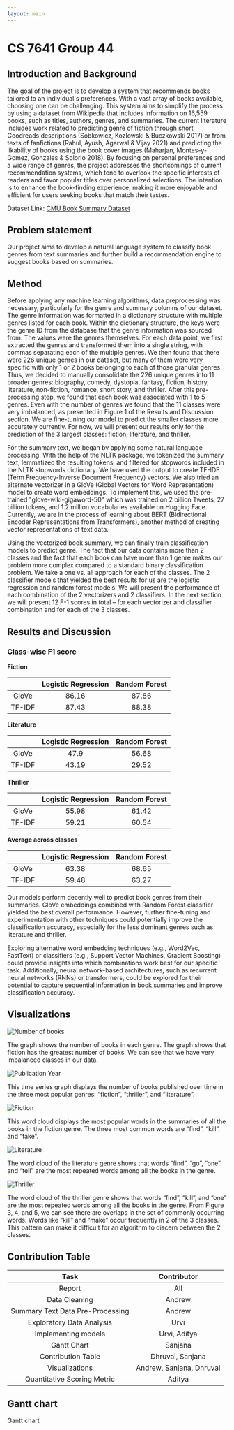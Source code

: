 ```yaml
---
layout: main
---
```

# CS 7641 Group 44 

## Introduction and Background
The goal of the project is to develop a system that recommends books tailored to an individual's preferences. With a vast array of books available, choosing one can be challenging. This system aims to simplify the process by using a dataset from Wikipedia that includes information on 16,559 books, such as titles, authors, genres, and summaries. The current literature includes work related to predicting genre of fiction through short Goodreads descriptions (Sobkowicz, Kozlowski & Buczkowski 2017) or from texts of fanfictions (Rahul, Ayush, Agarwal & Vijay 2021) and predicting the likability of books using the book cover images (Maharjan, Montes-y-Gomez, Gonzales & Solorio 2018). By focusing on personal preferences and a wide range of genres, the project addresses the shortcomings of current recommendation systems, which tend to overlook the specific interests of readers and favor popular titles over personalized selections. The intention is to enhance the book-finding experience, making it more enjoyable and efficient for users seeking books that match their tastes. 

 

Dataset Link: [CMU Book Summary Dataset](https://www.kaggle.com/datasets/ymaricar/cmu-book-summary-dataset)


## Problem statement

Our project aims to develop a natural language system to classify book genres from text summaries and further build a recommendation engine to suggest books based on summaries. 

## Method
Before applying any machine learning algorithms, data preprocessing was necessary, particularly for the genre and summary columns of our dataset. The genre information was formatted in a dictionary structure with multiple genres listed for each book. Within the dictionary structure, the keys were the genre ID from the database that the genre information was sourced from. The values were the genres themselves. For each data point, we first extracted the genres and transformed them into a single string, with commas separating each of the multiple genres. We then found that there were 226 unique genres in our dataset, but many of them were very specific with only 1 or 2 books belonging to each of those granular genres. Thus, we decided to manually consolidate the 226 unique genres into 11 broader genres: biography, comedy, dystopia, fantasy, fiction, history, literature, non-fiction, romance, short story, and thriller. After this pre-processing step, we found that each book was associated with 1 to 5 genres. Even with the number of genres we found that the 11 classes were very imbalanced, as presented in Figure 1 of the Results and Discussion section. We are fine-tuning our model to predict the smaller classes more accurately currently. For now, we will present our results only for the prediction of the 3 largest classes: fiction, literature, and thriller.  

 

For the summary text, we began by applying some natural language processing. With the help of the NLTK package, we tokenized the summary text, lemmatized the resulting tokens, and filtered for stopwords included in the NLTK stopwords dictionary. We have used the output to create TF-IDF (Term Frequency-Inverse Document Frequency) vectors. We also tried an alternate vectorizer in a GloVe (Global Vectors for Word Representation) model to create word embeddings. To implement this, we used the pre-trained "glove-wiki-gigaword-50" which was trained on 2 billion Tweets, 27 billion tokens, and 1.2 million vocabularies available on Hugging Face. Currently, we are in the process of learning about BERT (Bidirectional Encoder Representations from Transformers), another method of creating vector representations of text data.  

 

Using the vectorized book summary, we can finally train classification models to predict genre. The fact that our data contains more than 2 classes and the fact that each book can have more than 1 genre makes our problem more complex compared to a standard binary classification problem. We take a one vs. all approach for each of the classes. The 2 classifier models that yielded the best results for us are the logistic regression and random forest models. We will present the performance of each combination of the 2 vectorizers and 2 classifiers. In the next section we will present 12 F-1 scores in total – for each vectorizer and classifier combination and for each of the 3 classes.

## Results and Discussion 

### Class-wise F1 score

**Fiction**

|        | Logistic Regression | Random Forest |
| :------: | :-------------------: | :-------------: |
| GloVe  | 86.16               | 87.86         |
| TF-IDF | 87.43               | 88.38         |



**Literature**

|        | Logistic Regression | Random Forest |
| :------: | :-------------------: | :-------------: |
| GloVe  | 47.9               | 56.68         |
| TF-IDF | 43.19               | 29.52         |


**Thriller**

|        | Logistic Regression | Random Forest |
| :------: | :-------------------: | :-------------: |
| GloVe  | 55.98               | 61.42         |
| TF-IDF | 59.21               | 60.54         |


**Average across classes**

|        | Logistic Regression | Random Forest |
| :------: | :-------------------: | :-------------: |
| GloVe  | 63.38               |  68.65        |
| TF-IDF | 59.48               | 63.27         |

Our models perform decently well to predict book genres from their summaries. GloVe embeddings combined with Random Forest classifier yielded the best overall performance. However, further fine-tuning and experimentation with other techniques could potentially improve the classification accuracy, especially for the less dominant genres such as literature and thriller. 

Exploring alternative word embedding techniques (e.g., Word2Vec, FastText) or classifiers (e.g., Support Vector Machines, Gradient Boosting) could provide insights into which combinations work best for our specific task. Additionally, neural network-based architectures, such as recurrent neural networks (RNNs) or transformers, could be explored for their potential to capture sequential information in book summaries and improve classification accuracy. 

 
## Visualizations

![Number of books](assets/Number_Books.png)

The graph shows the number of books in each genre. The graph shows that fiction has the greatest number of books. We can see that we have very imbalanced classes in our data. 

![Publication Year](assets/Pub_Year.png)

This time series graph displays the number of books published over time in the three most popular genres: “fiction”, “thriller”, and “literature”. 

![Fiction](assets/Fiction.png)

This word cloud displays the most popular words in the summaries of all the books in the fiction genre. The three most common words are “find”, “kill”, and “take”. 

![Literature](assets/Literature.png)

The word cloud of the literature genre shows that words “find”, “go”, “one” and “tell” are the most repeated words among all the books in the genre. 

![Thriller](assets/Thriller.png)

The word cloud of the thriller genre shows that words “find”, “kill”, and “one” are the most repeated words among all the books in the genre. From Figure 3, 4, and 5, we can see there are overlaps in the set of commonly occurring words. Words like “kill” and “make” occur frequently in 2 of the 3 classes. This pattern can make it difficult for an algorithm to discern between the 2 classes. 

## Contribution Table 

|               Task               |       Contributor        |
| :------------------------------: | :----------------------: |
|              Report              |           All            |
|          Data Cleaning           |          Andrew          |
| Summary Text Data Pre-Processing |          Andrew          |
|    Exploratory Data Analysis     |           Urvi           |
|       Implementing models        |       Urvi, Aditya       |
|           Gantt Chart            |         Sanjana          |
|        Contribution Table        |     Dhruval, Sanjana     |
|          Visualizations          | Andrew, Sanjana, Dhruval |
|   Quantitative Scoring Metric    |          Aditya          |


## Gantt chart

<object data="assets/ML_GanttChart_midterm.pdf" width="1000" height="500" type='application/pdf'>Gantt chart</object>

